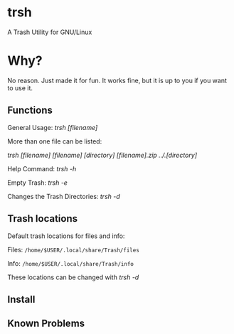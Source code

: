 # trsh
A Trash Utility for GNU/Linux

# Why?
No reason. Just made it for fun. It works fine, but it is up to you if you want to use it.

## Functions

General Usage: *trsh [filename]*

More than one file can be listed:

*trsh [filename] [filename] [directory] [filename].zip ../.[directory]*


Help Command: *trsh -h*


Empty Trash: *trsh -e*


Changes the Trash Directories: *trsh -d*

## Trash locations
Default trash locations for files and info:

Files: `/home/$USER/.local/share/Trash/files`

Info: `/home/$USER/.local/share/Trash/info`

These locations can be changed with *trsh -d*

## Install



## Known Problems

